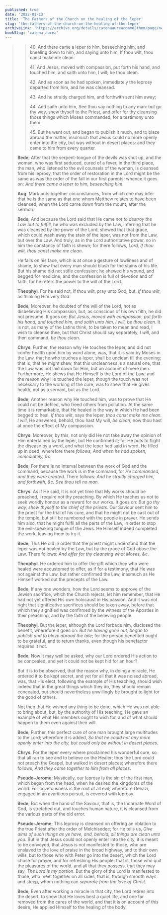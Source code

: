 ```yaml
---
published: true
date: '2022-01-13'
title: 'The Fathers of the Church on the healing of the leper'
slug: 'the-fathers-of-the-church-on-the-healing-of-the-leper'
archiveLink: 'https://archive.org/details/catenaaureacomm02thom/page/n43?view=theater'
bookSlug: 'catena-aurea'
---
```


>> 40\. And there came a leper to him, beseeching him, and kneeling down to him, and saying unto him, If thou wilt, thou canst make me clean.
>> 
>> 41\. And Jesus, moved with compassion, put forth his hand, and touched him, and saith unto him, I will; be thou clean.
>> 
>> 42\. And as soon as he had spoken, immediately the leprosy departed from him, and he was cleansed.
>> 
>> 43\. And he straitly charged him, and forthwith sent him away;
>> 
>> 44\. And saith unto him, See thou say nothing to any man: but go thy way, shew thyself to the Priest, and offer for thy cleansing those things which Moses commanded, for a testimony unto them.
>> 
>> 45\. But he went out, and began to publish it much, and to blaze abroad the matter, insomuch that Jesus could no more openly enter into the city, but was without in desert places: and they came to him from every quarter.
> 
> **Bede**; After that the serpent-tongue of the devils was shut up, and the woman, who was first seduced, cured of a fever, in the third place, the man, who listened to the evil counsels of the woman, is cleansed from his leprosy, that the order of restoration in the Lord might be the same as was the order of the fall in our first parents; whence it goes on: *And there came a leper to him, beseeching him*.
> 
> **Aug**. Mark puts together circumstances, from which one may infer that he is the same as that one whom Matthew relates to have been cleansed, when the Lord came down from the mount, after the sermon.
> 
> **Bede**; And because the Lord said that He came *not to destroy the Law but to fulfill*, he who was excluded by the Law, inferring that he was cleansed by the power of the Lord, shewed that that grace, which could wash away the stain of the leper, was not from the Law, but over the Law. And truly, as in the Lord authoritative power, so in him the constancy of faith is shewn; for there follows, *Lord, if thou wilt, thou canst make me clean*.
> 
> He falls on his face, which is at once a gesture of lowliness and of shame, to shew that every man should blush for the stains of his life. But his shame did not stifle confession; he shewed his wound, and begged for medicine, and the confession is full of devotion and of faith, for he refers the power to the will of the Lord.
> 
> **Theophyl**. For he said not, If thou wilt, pray unto God, but, *If thou wilt*, as thinking Him very God.
> 
> **Bede**; Moreover, he doubted of the will of the Lord, not as disbelieving His compassion, but, as conscious of his own filth, he did not presume. It goes on; *But Jesus, moved with compassion, put forth his hand, and touched him, and saith unto him, I will, be thou clean*. It is not, as many of the Latins think, to be taken to mean and read, I wish to cleanse thee, but that Christ should say separately, *I will*, and then command, *be thou clean*.
> 
> **Chrys**. Further, the reason why He touches the leper, and did not confer health upon him by word alone, was, that it is said by Moses in the Law, that he who touches a leper, shall be unclean till the evening; that is, that he might shew, that this uncleanness is a natural one, that the Law was not laid down for Him, but on account of mere men. Furthermore, He shews that He Himself is the Lord of the Law; and the reason why He touched the leper, though the touch was not necessary to the working of the cure, was to shew that He gives health, not as a servant, but as the Lord.
> 
> **Bede**; Another reason why He touched him, was to prove that He could not be defiled, who freed others from pollution. At the same time it is remarkable, that He healed in the way in which He had been begged to heal. *If thou wilt*, says the leper, *thou canst make me clean*. *I will*, He answered, behold, thou hast My will, *be clean*; now thou hast at once the effect of My compassion.
> 
> **Chrys**. Moreover, by this, not only did He not take away the opinion of Him entertained by the leper, but He confirmed it; for He puts to flight the disease by a word, and what the leper had said in word, He filled up in deed; wherefore there *follows, And when he had spoken, immediately, &c*.
> 
> **Bede**; For there is no interval between the work of God and the command, because the work is in the command, for *He commanded, and they were created*. There follows: *And he straitly charged him, and forthwith, &c. See thou tell no man.*
> 
> **Chrys**. As if He said, It is not yet time that My works should be preached, I require not thy preaching. By which He teaches us not to seek worldly honour as a reward for our works. It goes on: *But go thy way, shew thyself to the chief of the priests*. Our Saviour sent him to the priest for the trial of his cure, and that he might not be cast out of the temple, but still be numbered with the people in prayer. He sends him also, that he might fulfil all the parts of the Law, in order to stop the evil-speaking tongue of the Jews. He Himself indeed completed the work, leaving them to try it.
> 
> **Bede**; This He did in order that the priest might understand that the leper was not healed by the Law, but by the grace of God above the Law. There follows: *And offer for thy cleansing what Moses, &c*.
> 
> **Theophyl**. He ordered him to offer the gift which they who were healed were accustomed to offer, as if for a testimony, that He was not against the Law, but rather confirmed the Law, inasmuch as He Himself worked out the precepts of the Law.
> 
> **Bede**; If any one wonders, how the Lord seems to approve of the Jewish sacrifice, which the Church rejects, let him remember, that He had not yet offered His own holocaust in His passion. And it was not right that significative sacrifices should be taken away, before that which they signified was confirmed by the witness of the Apostles in their preaching, and by the faith of the believing people.
> 
> **Theophyl**. But the leper, although the Lord forbade him, disclosed the benefit, wherefore it goes on: *But he having gone out, began to publish and to blaze abroad the tale*; for the person benefited ought to be grateful, and to return thanks, even though his benefactor requires it not.
> 
> **Bede**; Now it may well be asked, why our Lord ordered His action to be concealed, and yet it could not be kept hid for an hour?
> 
> But it is to be observed, that the reason why, in doing a miracle, He ordered it to be kept secret, and yet for all that it was noised abroad, was, that His elect, following the example of His teaching, should wish indeed that in the great things which they do, they should remain concealed, but should nevertheless unwillingly be brought to light for the good of others.
> 
> Not then that He wished any thing to be done, which He was not able to bring about, but, by the authority of His teaching, He gave an example of what His members ought to wish for, and of what should happen to them even against their will.
> 
> **Bede**; Further, this perfect cure of one man brought large multitudes to the Lord; wherefore it is added, *So that he could not any more openly enter into the city, but could only be without in desert places.*
> 
> **Chrys**. For the leper every where proclaimed his wonderful cure, so that all ran to see and to believe on the Healer; thus the Lord could not preach the Gospel, but walked in desert places; wherefore there follows, *And they came together to him from all places*.
> 
> **Pseudo-Jerome**; Mystically, our leprosy is the sin of the first man, which began from the head, when he desired the kingdoms of the world. For covetousness is the root of all evil; wherefore Gehazi, engaged in an avaritious pursuit, is covered with leprosy.
> 
> **Bede**; But when the hand of the Saviour, that is, the Incarnate Word of God, is stretched out, and touches human nature, it is cleansed from the various parts of the old error.
> 
> **Pseudo-Jerome**; This leprosy is cleansed on offering an oblation to the true Priest after the order of Melchisedec; for He tells us, *Give alms of such things as ye have, and, behold, all things are clean unto you*. But in that Jesus could not openly enter into the city, it is meant to be conveyed, that Jesus is not manifested to those, who are enslaved to the love of praise in the broad highway, and to their own wills, but to those who with Peter go into the desert, which the Lord chose for prayer, and for refreshing His people; that is, those who quit the pleasures of the world, and all that they possess, that they may say, *The Lord is my portion*. But the glory of the Lord is manifested to those, who meet together on all sides, that is, through smooth ways and steep, whom nothing can *separate from the love of Christ*.
> 
> **Bede**; Even after working a miracle in that city, the Lord retires into the desert, to shew that He loves best a quiet life, and one far removed from the cares of the world, and that it is on account of this desire, He applied Himself to the healing of the body.
